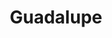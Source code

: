 ---
layout: recipe
recipe: true
title:  Guadalupe
type: Bourbon
aged: NAS
abv: 53.5
distillery: Garrison Brothers
distillery-location: Texas, USA
nose:
palate:
finish:
tag:
    - bourbon
    - whiskey
---